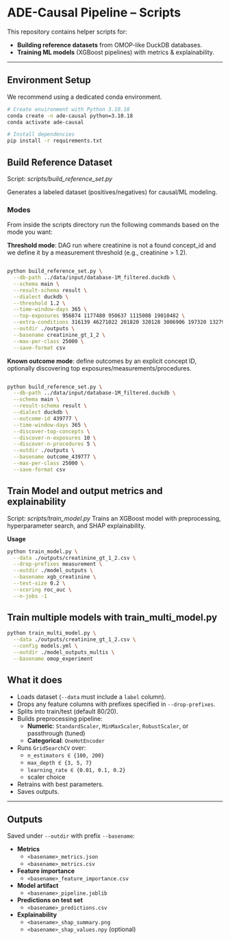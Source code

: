 # ADE-Causal Pipeline – Scripts

This repository contains helper scripts for:

- **Building reference datasets** from OMOP-like DuckDB databases.
- **Training ML models** (XGBoost pipelines) with metrics & explainability.

---

## Environment Setup

We recommend using a dedicated conda environment.

```bash
# Create environment with Python 3.10.18
conda create -n ade-causal python=3.10.18 
conda activate ade-causal

# Install dependencies
pip install -r requirements.txt

```

## Build Reference Dataset

Script: *scripts/build_reference_set.py* 

Generates a labeled dataset (positives/negatives) for causal/ML modeling.

### Modes
From inside the scripts directory run the following commands based on the mode you want:


**Threshold mode**: DAG run where creatinine is not a found concept_id and we define it by a measurement threshold (e.g., creatinine > 1.2).

```bash

python build_reference_set.py \
  --db-path ../data/input/database-1M_filtered.duckdb \
  --schema main \
  --result-schema result \
  --dialect duckdb \
  --threshold 1.2 \
  --time-window-days 365 \
  --top-exposures 956874 1177480 950637 1115008 19010482 \
  --extra-conditions 316139 46271022 201820 320128 3006906 197320 132797 81902 4220631 \
  --outdir ./outputs \
  --basename creatinine_gt_1_2 \
  --max-per-class 25000 \
  --save-format csv

```

**Known outcome mode**: define outcomes by an explicit concept ID, optionally discovering top exposures/measurements/procedures.

```bash

python build_reference_set.py \
  --db-path ../data/input/database-1M_filtered.duckdb \
  --schema main \
  --result-schema result \
  --dialect duckdb \
  --outcome-id 439777 \
  --time-window-days 365 \
  --discover-top-concepts \
  --discover-n-exposures 10 \
  --discover-n-procedures 5 \
  --outdir ./outputs \
  --basename outcome_439777 \
  --max-per-class 25000 \
  --save-format csv

```

## Train Model and output metrics and explainability
Script: *scripts/train_model.py*
Trains an XGBoost model with preprocessing, hyperparameter search, and SHAP explainability.

**Usage**
```bash
python train_model.py \
  --data ./outputs/creatinine_gt_1_2.csv \
  --drop-prefixes measurement \
  --outdir ./model_outputs \
  --basename xgb_creatinine \
  --test-size 0.2 \
  --scoring roc_auc \
  --n-jobs -1
```

## Train multiple models with train_multi_model.py
```bash
python train_multi_model.py \
  --data ./outputs/creatinine_gt_1_2.csv \
  --config models.yml \
  --outdir ./model_outputs_multis \
  --basename omop_experiment
```
## What it does

- Loads dataset (`--data` must include a `label` column).
- Drops any feature columns with prefixes specified in `--drop-prefixes`.
- Splits into train/test (default 80/20).
- Builds preprocessing pipeline:
  - **Numeric**: `StandardScaler`, `MinMaxScaler`, `RobustScaler`, or passthrough (tuned)
  - **Categorical**: `OneHotEncoder`
- Runs `GridSearchCV` over:
  - `n_estimators ∈ {100, 200}`
  - `max_depth ∈ {3, 5, 7}`
  - `learning_rate ∈ {0.01, 0.1, 0.2}`
  - scaler choice
- Retrains with best parameters.
- Saves outputs.

---

## Outputs

Saved under `--outdir` with prefix `--basename`:

- **Metrics**
  - `<basename>_metrics.json`
  - `<basename>_metrics.csv`
- **Feature importance**
  - `<basename>_feature_importance.csv`
- **Model artifact**
  - `<basename>_pipeline.joblib`
- **Predictions on test set**
  - `<basename>_predictions.csv`
- **Explainability**
  - `<basename>_shap_summary.png`
  - `<basename>_shap_values.npy` (optional)
